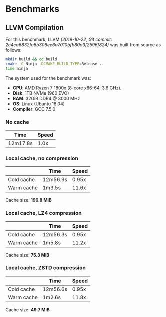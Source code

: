 # Benchmarks

## LLVM Compilation

For this benchmark, LLVM *(2019-10-22, Git commit: 2c4ca6832fa6b306ee6a7010bfb80a3f2596f824)* was built from source as follows:

```sh
mkdir build && cd build
cmake -G Ninja -DCMAKE_BUILD_TYPE=Release ..
time ninja
```

The system used for the benchmark was:

* **CPU**: AMD Ryzen 7 1800x (8-core x86-64, 3.6 GHz).
* **Disk**: 1TB NVMe (960 EVO)
* **RAM**: 32GiB DDR4 @ 3000 MHz
* **OS**: Linux (Ubuntu 18.04)
* **Compiler**: GCC 7.5.0

### No cache

| Time | Speed |
|---|---|
| 12m17.8s | 1.0x |


### Local cache, no compression

|  | Time | Speed |
|---|---|---|
| Cold cache | 12m56.9s | 0.95x |
| Warm cache | 1m3.5s | 11.6x |

Cache size: **196.8 MiB**


### Local cache, LZ4 compression

|  | Time | Speed |
|---|---|---|
| Cold cache | 12m56.3s | 0.95x |
| Warm cache | 1m5.8s | 11.2x |

Cache size: **75.3 MiB**


### Local cache, ZSTD compression

|  | Time | Speed |
|---|---|---|
| Cold cache | 12m56.6s | 0.95x |
| Warm cache | 1m2.6s | 11.8x |

Cache size: **49.7 MiB**

